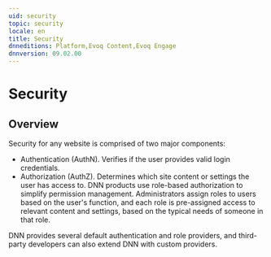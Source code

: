 ```yaml
---
uid: security
topic: security
locale: en
title: Security
dnneditions: Platform,Evoq Content,Evoq Engage
dnnversion: 09.02.00
---
```


# Security

## Overview

Security for any website is comprised of two major components:

*   Authentication (AuthN). Verifies if the user provides valid login credentials.
*   Authorization (AuthZ). Determines which site content or settings the user has access to. DNN products use role-based authorization to simplify permission management. Administrators assign roles to users based on the user's function, and each role is pre-assigned access to relevant content and settings, based on the typical needs of someone in that role.

DNN provides several default authentication and role providers, and third-party developers can also extend DNN with custom providers.